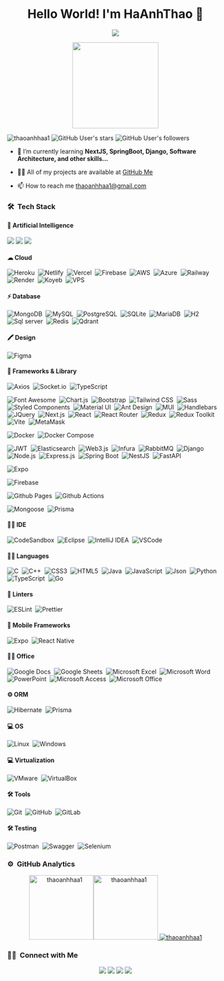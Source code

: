 <h1 align="center">Hello World! I'm HaAnhThao 👋</h1>
<p align="center">
  <img src="https://readme-typing-svg.herokuapp.com/?lines=React+Developer;Node+Developer;Next+Developer;Nest+Developer&center=true&width=500&height=50">
</p>
<div align="center"><img width="200px" src="https://i.pinimg.com/originals/4c/5b/68/4c5b68bb6f2cadd738fa852f32188fd2.gif"/> </div>
<p align="left"> 
<img src="https://komarev.com/ghpvc/?username=thaoanhhaa1&label=Profile%20views&color=0e75b6&style=flat" alt="thaoanhhaa1" /> 
<img src="https://img.shields.io/github/stars/thaoanhhaa1" alt="GitHub User's stars" />
<img src="https://img.shields.io/github/followers/thaoanhhaa1" alt="GitHub User's followers" />
</p>

<!-- -   🔭 I’m currently working on [Django Smart Shopping](https://github.com/thaoanhhaa1/Django_Smart_Shopping) -->

-   🌱 I’m currently learning **NextJS, SpringBoot, Django, Software Architecture, and other skills...**

-   👨‍💻 All of my projects are available at [GitHub Me](https://github.com/thaoanhhaa1?tab=repositories)

-   📫 How to reach me thaoanhhaa1@gmail.com

### 🛠 &nbsp;Tech Stack

#### 🤖 Artificial Intelligence

<img src="https://img.shields.io/badge/ChatGPT-74aa9c?style=for-the-badge&logo=openai&logoColor=white"> <img src="https://img.shields.io/badge/Gemini-8E75B2?style=for-the-badge&logo=googlebard&logoColor=fff" /> <img src="https://img.shields.io/badge/Copilot-000000?style=for-the-badge&logo=github&logoColor=white" />

#### ☁ Cloud

![Heroku](https://img.shields.io/badge/-Heroku-05122A?style=flat&logo=heroku)&nbsp;
![Netlify](https://img.shields.io/badge/-Netlify-05122A?style=flat&logo=netlify)&nbsp;
![Vercel](https://img.shields.io/badge/-Vercel-05122A?style=flat&logo=vercel)&nbsp;
![Firebase](https://img.shields.io/badge/-Firebase-05122A?style=flat&logo=firebase)&nbsp;
![AWS](https://img.shields.io/badge/-AWS-05122A?style=flat&logo=amazonaws)&nbsp;
![Azure](https://img.shields.io/badge/-Azure-05122A?style=flat&logo=microsoftazure)&nbsp;
![Railway](https://img.shields.io/badge/-Railway-05122A?style=flat&logo=railway)&nbsp;
![Render](https://img.shields.io/badge/-Render-05122A?style=flat&logo=render)&nbsp;
![Koyeb](https://img.shields.io/badge/-Koyeb-05122A?style=flat&logo=koyeb)&nbsp;
![VPS](https://img.shields.io/badge/-VPS-05122A?style=flat&logo=virtualprivatecloud)&nbsp;

#### ⚡ Database

![MongoDB](https://img.shields.io/badge/-MongoDB-05122A?style=flat&logo=mongodb)&nbsp;
![MySQL](https://img.shields.io/badge/-MySQL-05122A?style=flat&logo=mysql)&nbsp;
![PostgreSQL](https://img.shields.io/badge/-PostgreSQL-05122A?style=flat&logo=postgresql)&nbsp;
![SQLite](https://img.shields.io/badge/-SQLite-05122A?style=flat&logo=sqlite)&nbsp;
![MariaDB](https://img.shields.io/badge/-MariaDB-05122A?style=flat&logo=mariadb)&nbsp;
![H2](https://img.shields.io/badge/-H2-05122A?style=flat&logo=h2)&nbsp;
![Sql server](https://img.shields.io/badge/-SqlServer-05122A?style=flat&logo=microsoftsqlserver)&nbsp;
![Redis](https://img.shields.io/badge/-Redis-05122A?style=flat&logo=redis)&nbsp;
![Qdrant](https://img.shields.io/badge/-Qdrant-05122A?style=flat&logo=qdrant)&nbsp;

#### 🖍 Design

![Figma](https://img.shields.io/badge/-Figma-05122A?style=flat&logo=figma)&nbsp;

#### 🚀 Frameworks & Library

![Axios](https://img.shields.io/badge/-Axios-05122A?style=flat&logo=axios)&nbsp;
![Socket.io](https://img.shields.io/badge/-Socket.io-05122A?style=flat&logo=socket.io)&nbsp;
![TypeScript](https://img.shields.io/badge/-TypeScript-05122A?style=flat&logo=typescript)&nbsp;

![Font Awesome](https://img.shields.io/badge/-FontAwesome-05122A?style=flat&logo=fontawesome)&nbsp;
![Chart.js](https://img.shields.io/badge/-Chart.js-05122A?style=flat&logo=chart.js)&nbsp;
![Bootstrap](https://img.shields.io/badge/-Bootstrap-05122A?style=flat&logo=bootstrap)&nbsp;
![Tailwind CSS](https://img.shields.io/badge/-TailwindCSS-05122A?style=flat&logo=tailwindcss)&nbsp;
![Sass](https://img.shields.io/badge/-Sass-05122A?style=flat&logo=sass)&nbsp;
![Styled Components](https://img.shields.io/badge/-StyledComponents-05122A?style=flat&logo=styled-components)&nbsp;
![Material UI](https://img.shields.io/badge/-MaterialUI-05122A?style=flat&logo=material-ui)&nbsp;
![Ant Design](https://img.shields.io/badge/-AntDesign-05122A?style=flat&logo=antdesign)&nbsp;
![MUI](https://img.shields.io/badge/-MUI-05122A?style=flat&logo=material-ui)&nbsp;
![Handlebars](https://img.shields.io/badge/-Handlebars-05122A?style=flat&logo=handlebars)&nbsp;
![JQuery](https://img.shields.io/badge/-JQuery-05122A?style=flat&logo=jquery)&nbsp;
![Next.js](https://img.shields.io/badge/-Next.js-05122A?style=flat&logo=next.js)&nbsp;
![React](https://img.shields.io/badge/-React-05122A?style=flat&logo=react)&nbsp;
![React Router](https://img.shields.io/badge/-ReactRouter-05122A?style=flat&logo=reactrouter)&nbsp;
![Redux](https://img.shields.io/badge/-Redux-05122A?style=flat&logo=redux)&nbsp;
![Redux Toolkit](https://img.shields.io/badge/-ReduxToolkit-05122A?style=flat&logo=redux)&nbsp;
![Vite](https://img.shields.io/badge/-Vite-05122A?style=flat&logo=vite)&nbsp;
![MetaMask](https://img.shields.io/badge/-MetaMask-05122A?style=flat&logo=metamask)&nbsp;

![Docker](https://img.shields.io/badge/-Docker-05122A?style=flat&logo=docker)&nbsp;
![Docker Compose](https://img.shields.io/badge/-DockerCompose-05122A?style=flat&logo=docker)&nbsp;

![JWT](https://img.shields.io/badge/-JWT-05122A?style=flat&logo=jsonwebtokens)&nbsp;
![Elasticsearch](https://img.shields.io/badge/-Elasticsearch-05122A?style=flat&logo=elasticsearch)&nbsp;
![Web3.js](https://img.shields.io/badge/-Web3.js-05122A?style=flat&logo=web3.js)&nbsp;
![Infura](https://img.shields.io/badge/-Infura-05122A?style=flat&logo=infura)&nbsp;
![RabbitMQ](https://img.shields.io/badge/-RabbitMQ-05122A?style=flat&logo=rabbitmq)&nbsp;
![Django](https://img.shields.io/badge/-Django-05122A?style=flat&logo=django)&nbsp;
![Node.js](https://img.shields.io/badge/-Node.js-05122A?style=flat&logo=node.js)&nbsp;
![Express.js](https://img.shields.io/badge/-Express.js-05122A?style=flat&logo=express)&nbsp;
![Spring Boot](https://img.shields.io/badge/-SpringBoot-05122A?style=flat&logo=springboot)&nbsp;
![NestJS](https://img.shields.io/badge/-NestJS-05122A?style=flat&logo=nestjs)&nbsp;
![FastAPI](https://img.shields.io/badge/-FastAPI-05122A?style=flat&logo=fastapi)&nbsp;

![Expo](https://img.shields.io/badge/-Expo-05122A?style=flat&logo=expo)&nbsp;

![Firebase](https://img.shields.io/badge/-Firebase-05122A?style=flat&logo=firebase)&nbsp;

![Github Pages](https://img.shields.io/badge/-GithubPages-05122A?style=flat&logo=github)&nbsp;
![Github Actions](https://img.shields.io/badge/-GithubActions-05122A?style=flat&logo=githubactions)&nbsp;

![Mongoose](https://img.shields.io/badge/-Mongoose-05122A?style=flat&logo=mongoose)&nbsp;
![Prisma](https://img.shields.io/badge/-Prisma-05122A?style=flat&logo=prisma)&nbsp;

#### 👩‍💻 IDE

![CodeSandbox](https://img.shields.io/badge/-CodeSandbox-05122A?style=flat&logo=codesandbox)&nbsp;
![Eclipse](https://img.shields.io/badge/-Eclipse-05122A?style=flat&logo=eclipseide)&nbsp;
![IntelliJ IDEA](https://img.shields.io/badge/-IntelliJIDEA-05122A?style=flat&logo=intellijidea)&nbsp;
![VSCode](https://img.shields.io/badge/-VSCode-05122A?style=flat&logo=visualstudiocode)&nbsp;

#### 👩‍💻 Languages

![C](https://img.shields.io/badge/-C-05122A?style=flat&logo=c)&nbsp;
![C++](https://img.shields.io/badge/-C++-05122A?style=flat&logo=cplusplus)&nbsp;
![CSS3](https://img.shields.io/badge/-CSS3-05122A?style=flat&logo=css3)&nbsp;
![HTML5](https://img.shields.io/badge/-HTML5-05122A?style=flat&logo=html5)&nbsp;
![Java](https://img.shields.io/badge/-Java-05122A?style=flat&logo=java)&nbsp;
![JavaScript](https://img.shields.io/badge/-JavaScript-05122A?style=flat&logo=javascript)&nbsp;
![Json](https://img.shields.io/badge/-Json-05122A?style=flat&logo=json)&nbsp;
![Python](https://img.shields.io/badge/-Python-05122A?style=flat&logo=python)&nbsp;
![TypeScript](https://img.shields.io/badge/-TypeScript-05122A?style=flat&logo=typescript)&nbsp;
![Go](https://img.shields.io/badge/-Go-05122A?style=flat&logo=go)&nbsp;

#### 🧐 Linters

![ESLint](https://img.shields.io/badge/-ESLint-05122A?style=flat&logo=eslint)&nbsp;
![Prettier](https://img.shields.io/badge/-Prettier-05122A?style=flat&logo=prettier)&nbsp;

#### 📱 Mobile Frameworks

![Expo](https://img.shields.io/badge/-Expo-05122A?style=flat&logo=expo)&nbsp;
![React Native](https://img.shields.io/badge/-ReactNative-05122A?style=flat&logo=react)&nbsp;

#### 👨‍💻 Office

![Google Docs](https://img.shields.io/badge/-GoogleDocs-05122A?style=flat&logo=googledocs)&nbsp;
![Google Sheets](https://img.shields.io/badge/-GoogleSheets-05122A?style=flat&logo=googlesheets)&nbsp;
![Microsoft Excel](https://img.shields.io/badge/-MicrosoftExcel-05122A?style=flat&logo=microsoftexcel)&nbsp;
![Microsoft Word](https://img.shields.io/badge/-MicrosoftWord-05122A?style=flat&logo=microsoftword)&nbsp;
![PowerPoint](https://img.shields.io/badge/-PowerPoint-05122A?style=flat&logo=microsoftpowerpoint)&nbsp;
![Microsoft Access](https://img.shields.io/badge/-MicrosoftAccess-05122A?style=flat&logo=microsoftaccess)&nbsp;
![Microsoft Office](https://img.shields.io/badge/-MicrosoftOffice-05122A?style=flat&logo=microsoftoffice)&nbsp;

#### ⚙️ ORM

![Hibernate](https://img.shields.io/badge/-Hibernate-05122A?style=flat&logo=hibernate)&nbsp;
![Prisma](https://img.shields.io/badge/-Prisma-05122A?style=flat&logo=prisma)&nbsp;

#### 💻 OS

![Linux](https://img.shields.io/badge/-Linux-05122A?style=flat&logo=linux)&nbsp;
![Windows](https://img.shields.io/badge/-Windows-05122A?style=flat&logo=windows)&nbsp;

#### 💻 Virtualization

![VMware](https://img.shields.io/badge/-VMware-05122A?style=flat&logo=vmware)&nbsp;
![VirtualBox](https://img.shields.io/badge/-VirtualBox-05122A?style=flat&logo=virtualbox)&nbsp;

#### 🛠 Tools

![Git](https://img.shields.io/badge/-Git-05122A?style=flat&logo=git)&nbsp;
![GitHub](https://img.shields.io/badge/-GitHub-05122A?style=flat&logo=github)&nbsp;
![GitLab](https://img.shields.io/badge/-GitLab-05122A?style=flat&logo=gitlab)&nbsp;

#### 🛠 Testing

![Postman](https://img.shields.io/badge/-Postman-05122A?style=flat&logo=postman)&nbsp;
![Swagger](https://img.shields.io/badge/-Swagger-05122A?style=flat&logo=swagger)&nbsp;
![Selenium](https://img.shields.io/badge/-Selenium-05122A?style=flat&logo=selenium)&nbsp;

### ⚙️ &nbsp;GitHub Analytics

<p align="center">
<a href="https://github.com/thaoanhhaa1">
<img src="https://github-readme-stats.vercel.app/api/top-langs?username=thaoanhhaa1&show_icons=true&locale=en&layout=compact&theme=nightowl&hide_border=true" alt="thaoanhhaa1" height=150px/><img src="https://github-readme-stats.vercel.app/api?username=thaoanhhaa1&show_icons=true&locale=en&theme=nightowl&hide_border=true" alt="thaoanhhaa1" height=150px />
<img src="https://github-readme-streak-stats.herokuapp.com/?user=thaoanhhaa1&theme=nightowl&hide_border=true" alt="thaoanhhaa1"/>
</a>
</p>

### 🤝🏻 &nbsp;Connect with Me

<p align="center">
<a href="mailto:thaoanhhaa1@gmail.com"><img src="https://img.shields.io/badge/-Mail-D14836?style=flat&logo=Gmail&logoColor=white"/></a>
<a href="https://www.linkedin.com/in/thaoanhhaa1/"><img src="https://img.shields.io/badge/-LinkedIn-0077B5?style=flat&logo=Linkedin&logoColor=white"/></a>
<a href="https://www.instagram.com/thaoanhhaa1/?hl=en"><img src="https://img.shields.io/badge/-Instagram-E1306C?style=flat&logo=Instagram&logoColor=white"/></a>
<a href="https://www.facebook.com/teamlayloia1/"><img src="https://img.shields.io/badge/-Facebook-1877F2?style=flat&logo=Facebook&logoColor=white"/></a>
</p>
